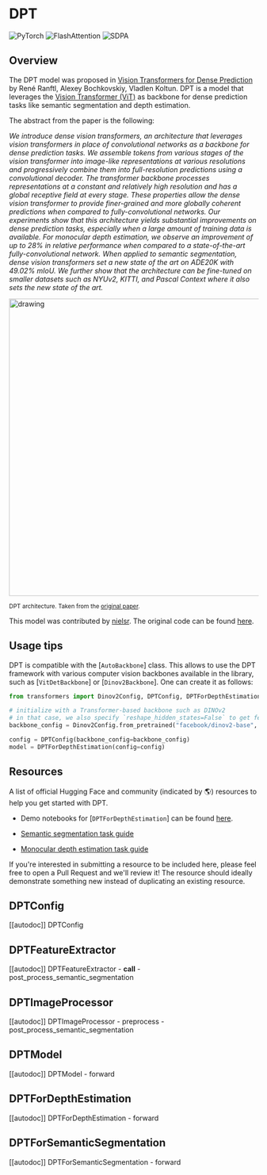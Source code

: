 <!--Copyright 2022 The HuggingFace Team. All rights reserved.

Licensed under the Apache License, Version 2.0 (the "License"); you may not use this file except in compliance with
the License. You may obtain a copy of the License at

http://www.apache.org/licenses/LICENSE-2.0

Unless required by applicable law or agreed to in writing, software distributed under the License is distributed on
an "AS IS" BASIS, WITHOUT WARRANTIES OR CONDITIONS OF ANY KIND, either express or implied. See the License for the
specific language governing permissions and limitations under the License.

⚠️ Note that this file is in Markdown but contain specific syntax for our doc-builder (similar to MDX) that may not be
rendered properly in your Markdown viewer.

-->

# DPT

<div class="flex flex-wrap space-x-1">
<img alt="PyTorch" src="https://img.shields.io/badge/PyTorch-DE3412?style=flat&logo=pytorch&logoColor=white">
<img alt="FlashAttention" src="https://img.shields.io/badge/%E2%9A%A1%EF%B8%8E%20FlashAttention-eae0c8?style=flat">
<img alt="SDPA" src="https://img.shields.io/badge/SDPA-DE3412?style=flat&logo=pytorch&logoColor=white">
</div>

## Overview

The DPT model was proposed in [Vision Transformers for Dense Prediction](https://arxiv.org/abs/2103.13413) by René Ranftl, Alexey Bochkovskiy, Vladlen Koltun.
DPT is a model that leverages the [Vision Transformer (ViT)](vit) as backbone for dense prediction tasks like semantic segmentation and depth estimation.

The abstract from the paper is the following:

*We introduce dense vision transformers, an architecture that leverages vision transformers in place of convolutional networks as a backbone for dense prediction tasks. We assemble tokens from various stages of the vision transformer into image-like representations at various resolutions and progressively combine them into full-resolution predictions using a convolutional decoder. The transformer backbone processes representations at a constant and relatively high resolution and has a global receptive field at every stage. These properties allow the dense vision transformer to provide finer-grained and more globally coherent predictions when compared to fully-convolutional networks. Our experiments show that this architecture yields substantial improvements on dense prediction tasks, especially when a large amount of training data is available. For monocular depth estimation, we observe an improvement of up to 28% in relative performance when compared to a state-of-the-art fully-convolutional network. When applied to semantic segmentation, dense vision transformers set a new state of the art on ADE20K with 49.02% mIoU. We further show that the architecture can be fine-tuned on smaller datasets such as NYUv2, KITTI, and Pascal Context where it also sets the new state of the art.*

<img src="https://huggingface.co/datasets/huggingface/documentation-images/resolve/main/dpt_architecture.jpg"
alt="drawing" width="600"/>

<small> DPT architecture. Taken from the <a href="https://arxiv.org/abs/2103.13413" target="_blank">original paper</a>. </small>

This model was contributed by [nielsr](https://huggingface.co/nielsr). The original code can be found [here](https://github.com/isl-org/DPT).

## Usage tips

DPT is compatible with the [`AutoBackbone`] class. This allows to use the DPT framework with various computer vision backbones available in the library, such as [`VitDetBackbone`] or [`Dinov2Backbone`]. One can create it as follows:

```python
from transformers import Dinov2Config, DPTConfig, DPTForDepthEstimation

# initialize with a Transformer-based backbone such as DINOv2
# in that case, we also specify `reshape_hidden_states=False` to get feature maps of shape (batch_size, num_channels, height, width)
backbone_config = Dinov2Config.from_pretrained("facebook/dinov2-base", out_features=["stage1", "stage2", "stage3", "stage4"], reshape_hidden_states=False)

config = DPTConfig(backbone_config=backbone_config)
model = DPTForDepthEstimation(config=config)
```

## Resources

A list of official Hugging Face and community (indicated by 🌎) resources to help you get started with DPT.

- Demo notebooks for [`DPTForDepthEstimation`] can be found [here](https://github.com/NielsRogge/Transformers-Tutorials/tree/master/DPT).

- [Semantic segmentation task guide](../tasks/semantic_segmentation)
- [Monocular depth estimation task guide](../tasks/monocular_depth_estimation)

If you're interested in submitting a resource to be included here, please feel free to open a Pull Request and we'll review it! The resource should ideally demonstrate something new instead of duplicating an existing resource.

## DPTConfig

[[autodoc]] DPTConfig

## DPTFeatureExtractor

[[autodoc]] DPTFeatureExtractor
    - __call__
    - post_process_semantic_segmentation

## DPTImageProcessor

[[autodoc]] DPTImageProcessor
    - preprocess
    - post_process_semantic_segmentation

## DPTModel

[[autodoc]] DPTModel
    - forward

## DPTForDepthEstimation

[[autodoc]] DPTForDepthEstimation
    - forward

## DPTForSemanticSegmentation

[[autodoc]] DPTForSemanticSegmentation
    - forward
